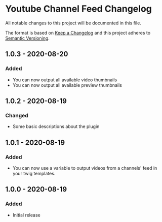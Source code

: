 # Youtube Channel Feed Changelog

All notable changes to this project will be documented in this file.

The format is based on [Keep a Changelog](http://keepachangelog.com/) and this project adheres to [Semantic Versioning](http://semver.org/).

## 1.0.3 - 2020-08-20
### Added
- You can now output all available video thumbnails
- You can now output all available preview thumbnails

## 1.0.2 - 2020-08-19
### Changed
- Some basic descriptions about the plugin

## 1.0.1 - 2020-08-19
### Added
- You can now use a variable to output videos from a channels' feed in your twig templates.

## 1.0.0 - 2020-08-19
### Added
- Initial release